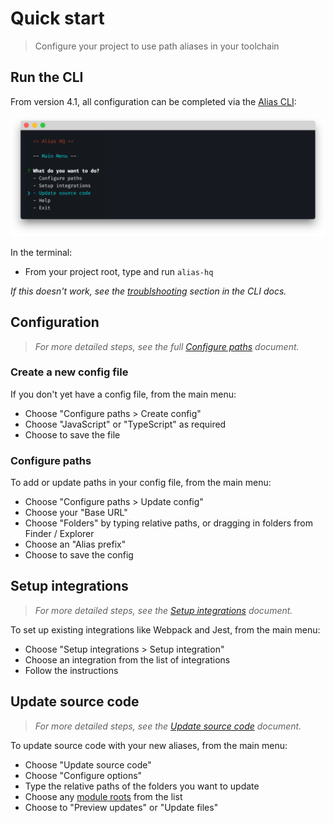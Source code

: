 # Quick start

> Configure your project to use path aliases in your toolchain

## Run the CLI

From version 4.1, all configuration can be completed via the [Alias CLI](cli/cli.md):

![alias cli](./assets/cli-preview.png)

In the terminal:

- From your project root, type and run `alias-hq`

*If this doesn't work, see the [troublshooting](cli/cli.md#troubleshooting) section in the CLI docs.*

## Configuration

> *For more detailed steps, see the full [Configure paths](./cli/paths.md) document.*

### Create a new config file

If you don't yet have a config file, from the main menu:

- Choose "Configure paths > Create config"
- Choose "JavaScript" or "TypeScript" as required
- Choose to save the file

### Configure paths

To add or update paths in your config file, from the main menu: 

- Choose "Configure paths > Update config"
- Choose your "Base URL"
- Choose "Folders" by typing relative paths, or dragging in folders from Finder / Explorer
- Choose an "Alias prefix"
- Choose to save the config

## Setup integrations

> *For more detailed steps, see the [Setup integrations](./cli/integrations.md) document.*

To set up existing integrations like Webpack and Jest, from the main menu:

- Choose "Setup integrations > Setup integration"
- Choose an integration from the list of integrations
- Follow the instructions

## Update source code

> *For more detailed steps, see the [Update source code](./cli/source.md) document.*

To update source code with your new aliases, from the main menu:

- Choose "Update source code"
- Choose "Configure options"
- Type the relative paths of the folders you want to update
- Choose any [module roots](./cli/source.md#module-roots) from the list 
- Choose to "Preview updates" or "Update files"



